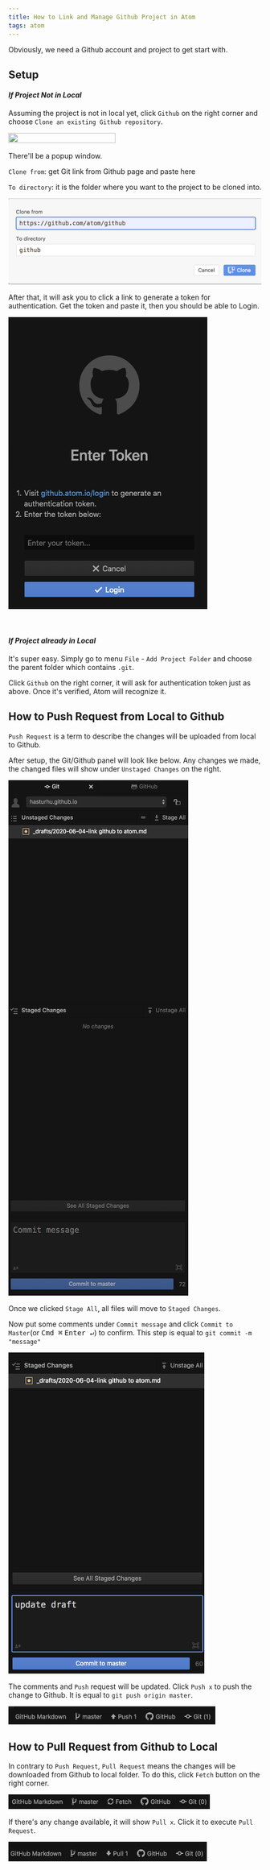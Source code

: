 ```yaml
---
title: How to Link and Manage Github Project in Atom
tags: atom
---
```

Obviously, we need a Github account and project to get start with.

## Setup


#### *If Project Not in Local*

Assuming the project is not in local yet, click `Github` on the right corner and choose `Clone an existing Github repository`.

<img src = "{{site.url}}/assets/git1.png" width = "65%" height = "65%" />

There'll be a popup window.

`Clone from`: get Git link from Github page and paste here

`To directory`: it is the folder where you want to the project to be cloned into.

![](/assets/git2.png)

After that, it will ask you to click a link to generate a token for authentication. Get the token and paste it, then you should be able to Login.

![](/assets/git3.png)

<br>

#### *If Project already in Local*

It's super easy. Simply go to menu `File` - `Add Project Folder` and choose the parent folder which contains `.git`.

Click `Github` on the right corner, it will ask for authentication token just as above. Once it's verified, Atom will recognize it.

## How to Push Request from Local to Github

`Push Request` is a term to describe the changes will be uploaded from local to Github.

After setup, the Git/Github panel will look like below. Any changes we made, the changed files will show under `Unstaged Changes` on the right.

![](/assets/push1.png)

Once we clicked `Stage All`, all files will move to `Staged Changes`.

Now put some comments under `Commit message` and click `Commit to Master`(or <kbd>Cmd ⌘</kbd> <kbd>Enter ↵</kbd>) to confirm. This step is equal to `git commit -m "message"`

![](/assets/push2.png)

The comments and `Push` request will be updated. Click `Push x` to push the change to Github. It is equal to `git push origin master`.

![](/assets/push3.png)

## How to Pull Request from Github to Local

In contrary to `Push Request`, `Pull Request` means the changes will be downloaded from Github to local folder. To do this, click `Fetch` button on the right corner.

![](/assets/pull1.png)

If there's any change available, it will show `Pull x`. Click it to execute `Pull Request`.

![](/assets/pull2.png)
